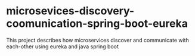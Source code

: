 # microsevices-discovery-coomunication-spring-boot-eureka
This project  describes how microservices discover and communicate with each-other using eureka and java spring boot

